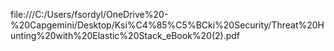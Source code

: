 file:///C:/Users/fsordyl/OneDrive%20-%20Capgemini/Desktop/Ksi%C4%85%C5%BCki%20Security/Threat%20Hunting%20with%20Elastic%20Stack_eBook%20(2).pdf